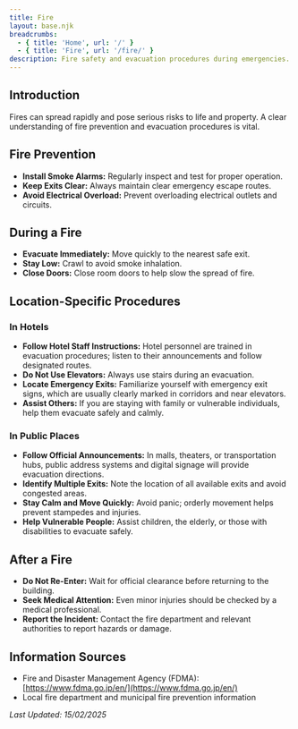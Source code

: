 ```yaml
---
title: Fire
layout: base.njk
breadcrumbs:
  - { title: 'Home', url: '/' }
  - { title: 'Fire', url: '/fire/' }
description: Fire safety and evacuation procedures during emergencies.
---
```


## Introduction

Fires can spread rapidly and pose serious risks to life and property. A clear understanding of fire prevention and evacuation procedures is vital.

## Fire Prevention

- **Install Smoke Alarms:** Regularly inspect and test for proper operation.
- **Keep Exits Clear:** Always maintain clear emergency escape routes.
- **Avoid Electrical Overload:** Prevent overloading electrical outlets and circuits.

## During a Fire

- **Evacuate Immediately:** Move quickly to the nearest safe exit.
- **Stay Low:** Crawl to avoid smoke inhalation.
- **Close Doors:** Close room doors to help slow the spread of fire.

## Location-Specific Procedures

### In Hotels

- **Follow Hotel Staff Instructions:** Hotel personnel are trained in evacuation procedures; listen to their announcements and follow designated routes.
- **Do Not Use Elevators:** Always use stairs during an evacuation.
- **Locate Emergency Exits:** Familiarize yourself with emergency exit signs, which are usually clearly marked in corridors and near elevators.
- **Assist Others:** If you are staying with family or vulnerable individuals, help them evacuate safely and calmly.

### In Public Places

- **Follow Official Announcements:** In malls, theaters, or transportation hubs, public address systems and digital signage will provide evacuation directions.
- **Identify Multiple Exits:** Note the location of all available exits and avoid congested areas.
- **Stay Calm and Move Quickly:** Avoid panic; orderly movement helps prevent stampedes and injuries.
- **Help Vulnerable People:** Assist children, the elderly, or those with disabilities to evacuate safely.

## After a Fire

- **Do Not Re-Enter:** Wait for official clearance before returning to the building.
- **Seek Medical Attention:** Even minor injuries should be checked by a medical professional.
- **Report the Incident:** Contact the fire department and relevant authorities to report hazards or damage.

## Information Sources

- Fire and Disaster Management Agency (FDMA): [https://www.fdma.go.jp/en/](https://www.fdma.go.jp/en/)
- Local fire department and municipal fire prevention information

_Last Updated: 15/02/2025_
